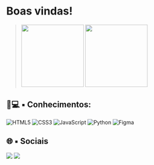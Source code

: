 # **Boas vindas!**

> <img height="165em"  src="https://github-readme-stats.vercel.app/api?username=Camilay3&show_icons=true&theme=tokyonight" />
> <img height="165em" src="https://github-readme-stats.vercel.app/api/top-langs/?username=Camilay3&hide_progress=true" />

## 📙💻 ▪️ Conhecimentos:
![HTML5](https://img.shields.io/badge/html5-%23E34F26.svg?style=for-the-badge&logo=html5&logoColor=white)
![CSS3](https://img.shields.io/badge/css3-%231572B6.svg?style=for-the-badge&logo=css3&logoColor=white)
![JavaScript](https://img.shields.io/badge/javascript-%23323330.svg?style=for-the-badge&logo=javascript&logoColor=%23F7DF1E)
![Python](https://img.shields.io/badge/python-3670A0?style=for-the-badge&logo=python&logoColor=ffdd54)
![Figma](https://img.shields.io/badge/figma-%23F24E1E.svg?style=for-the-badge&logo=figma&logoColor=white)

## 🌐 ▪️ Sociais
> <div>
 <a href="mailto:camila.santiago026@gmail.com"><img src="https://img.shields.io/badge/-Gmail-%23333?style=for-the-badge&logo=gmail&logoColor=white" target="_blank"></a>
 <a href="https://replit.com/@CamilaAzevedo"><img src="https://img.shields.io/badge/Replit-DD1200?style=for-the-badge&logo=Replit&logoColor=white" target="_blank"></a>
> </div>
